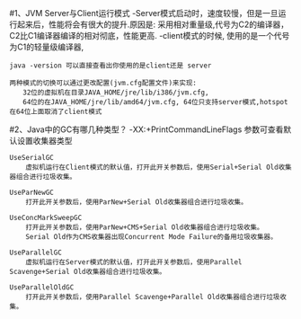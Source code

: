 #1、JVM Server与Client运行模式
    -Server模式启动时，速度较慢，但是一旦运行起来后，性能将会有很大的提升.原因是:
        采用相对重量级,代号为C2的编译器，C2比C1编译器编译的相对彻底，性能更高.
    -client模式的时候,
        使用的是一个代号为C1的轻量级编译器, 
    
    java -version 可以直接查看出你使用的是client还是 server
    
    两种模式的切换可以通过更改配置(jvm.cfg配置文件)来实现:
    　　32位的虚拟机在目录JAVA_HOME/jre/lib/i386/jvm.cfg,
    　　64位的在JAVA_HOME/jre/lib/amd64/jvm.cfg, 64位只支持server模式,hotspot在64位上面取消了client模式

#2、Java中的GC有哪几种类型？
    -XX:+PrintCommandLineFlags 参数可查看默认设置收集器类型
    
    UseSerialGC
        虚拟机运行在Client模式的默认值，打开此开关参数后，使用Serial+Serial Old收集器组合进行垃圾收集。
   
    UseParNewGC
        打开此开关参数后，使用ParNew+Serial Old收集器组合进行垃圾收集。
   
    UseConcMarkSweepGC
        打开此开关参数后，使用ParNew+CMS+Serial Old收集器组合进行垃圾收集。
        Serial Old作为CMS收集器出现Concurrent Mode Failure的备用垃圾收集器。
   
    UseParallelGC
        虚拟机运行在Server模式的默认值，打开此开关参数后，使用Parallel Scavenge+Serial Old收集器组合进行垃圾收集。
   
    UseParallelOldGC
        打开此开关参数后，使用Parallel Scavenge+Parallel Old收集器组合进行垃圾收集。
   
   
  
   
 
